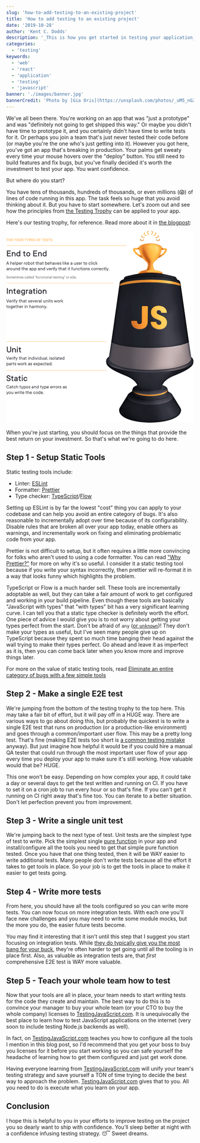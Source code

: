```yaml
---
slug: 'how-to-add-testing-to-an-existing-project'
title: 'How to add testing to an existing project'
date: '2019-10-28'
author: 'Kent C. Dodds'
description: '_This is how you get started in testing your application_'
categories:
  - 'testing'
keywords:
  - 'web'
  - 'react'
  - 'application'
  - 'testing'
  - 'javascript'
banner: './images/banner.jpg'
bannerCredit: 'Photo by [Gia Oris](https://unsplash.com/photos/_uM5_nG2ssc)'
---
```


We've all been there. You're working on an app that was "just a prototype" and
was "definitely not going to get shipped this way." Or maybe you didn't have
time to prototype it, and you certainly didn't have time to write tests for it.
Or perhaps you join a team that's just never tested their code before (or maybe
you're the one who's just getting into it). However you got here, you've got an
app that's breaking in production. Your palms get sweaty every time your mouse
hovers over the "deploy" button. You still need to build features and fix bugs,
but you've finally decided it's worth the investment to test your app. You want
confidence.

But where do you start?

You have tens of thousands, hundreds of thousands, or even millions (😱) of
lines of code running in this app. The task feels so huge that you avoid
thinking about it. But you have to start somewhere. Let's zoom out and see how
the principles from [the Testing Trophy](/blog/unit-vs-integration-vs-e2e-tests)
can be applied to your app.

Here's our testing trophy, for reference. Read more about it in
[the blogpost](/blog/unit-vs-integration-vs-e2e-tests):

![The four types of tests](./images/testing-trophy.png)

When you're just starting, you should focus on the things that provide the best
return on your investment. So that's what we're going to do here.

## Step 1 - Setup Static Tools

Static testing tools include:

- Linter: [ESLint](https://eslint.org/)
- Formatter: [Prettier](https://prettier.io/)
- Type checker:
  [TypeScript](https://www.typescriptlang.org/)/[Flow](https://flow.org/)

Setting up ESLint is by far the lowest "cost" thing you can apply to your
codebase and can help you avoid an entire category of bugs. It's also reasonable
to incrementally adopt over time because of its configurability. Disable rules
that are broken all over your app today, enable others as warnings, and
incrementally work on fixing and eliminating problematic code from your app.

Prettier is not difficult to setup, but it often requires a little more
convincing for folks who aren't used to using a code formatter. You can read
["Why Prettier?"](https://prettier.io/docs/en/why-prettier.html) for more on why
it's so useful. I consider it a static testing tool because if you write your
syntax incorrectly, then prettier will re-format it in a way that looks funny
which highlights the problem.

TypeScript or Flow is a much harder sell. These tools are incrementally
adoptable as well, but they can take a fair amount of work to get configured and
working in your build pipeline. Even though these tools are basically
"JavaScript with types" that "with types" bit has a very significant learning
curve. I can tell you that a static type checker is definitely worth the effort.
One piece of advice I would give you is to not worry about getting your types
perfect from the start. Don't be afraid of `any`
([or `unknown`](https://mariusschulz.com/blog/the-unknown-type-in-typescript))!
They don't make your types as useful, but I've seen many people give up on
TypeScript because they spent so much time banging their head against the wall
trying to make their types perfect. Go ahead and leave it as imperfect as it is,
then you can come back later when you know more and improve things later.

For more on the value of static testing tools, read
[Eliminate an entire category of bugs with a few simple tools](/blog/eliminate-an-entire-category-of-bugs-with-a-few-simple-tools)

## Step 2 - Make a single E2E test

We're jumping from the bottom of the testing trophy to the top here. This may
take a fair bit of effort, but it will pay off in a HUGE way. There are various
ways to go about doing this, but probably the quickest is to write a single E2E
test that runs on production (or a production-like environment) and goes through
a common/important user flow. This may be a pretty long test. That's fine
(making E2E tests too short is
[a common testing mistake](/blog/common-testing-mistakes) anyway). But just
imagine how helpful it would be if you could hire a manual QA tester that could
run through the most important user flow of your app every time you deploy your
app to make sure it's still working. How valuable would that be? HUGE.

This one won't be easy. Depending on how complex your app, it could take a day
or several days to get the test written and running on CI. If you have to set it
on a cron job to run every hour or so that's fine. If you can't get it running
on CI right away that's fine too. You can iterate to a better situation. Don't
let perfection prevent you from improvement.

## Step 3 - Write a single unit test

We're jumping back to the next type of test. Unit tests are the simplest type of
test to write. Pick the simplest single
[pure function](https://en.wikipedia.org/wiki/Pure_function) in your app and
install/configure all the tools you need to get that simple pure function
tested. Once you have that one thing tested, then it will be WAY easier to write
additional tests. Many people don't write tests because all the effort it takes
to get tools in place. So your job is to get the tools in place to make it
easier to get tests going.

## Step 4 - Write more tests

From here, you should have all the tools configured so you can write more tests.
You can now focus on more integration tests. With each one you'll face new
challenges and you may need to write some module mocks, but the more you do, the
easier future tests become.

You may find it interesting that it isn't until this step that I suggest you
start focusing on integration tests. While
[they do typically give you the most bang for your buck](/blog/write-tests),
they're often harder to get going until all the tooling is in place first. Also,
as valuable as integration tests are, that _first_ comprehensive E2E test is WAY
more valuable.

## Step 5 - Teach your whole team how to test

Now that your tools are all in place, your team needs to start writing tests for
the code they create and maintain. The best way to do this is to convince your
manager to buy your whole team (or your CTO to buy the whole company) licenses
to [TestingJavaScript.com](https://testingjavascript.com). It is unequivocally
the best place to learn how to test JavaScript applications on the internet
(very soon to include testing Node.js backends as well).

In fact, on [TestingJavaScript.com](https://testingjavascript.com) teaches you
how to configure all the tools I mention in this blog post, so I'd recommend
that you get your boss to buy you licenses for it before you start working so
you can safe yourself the headache of learning how to get them configured and
just get work done.

Having everyone learning from
[TestingJavaScript.com](https://testingjavascript.com) will unify your team's
testing strategy and save yourself a TON of time trying to decide the best way
to approach the problem. [TestingJavaScript.com](https://testingjavascript.com)
gives that to you. All you need to do is execute what you learn on your app.

## Conclusion

I hope this is helpful to you in your efforts to improve testing on the project
you so dearly want to ship with confidence. You'll sleep better at night with a
confidence infusing testing strategy. 😴 Sweet dreams.
